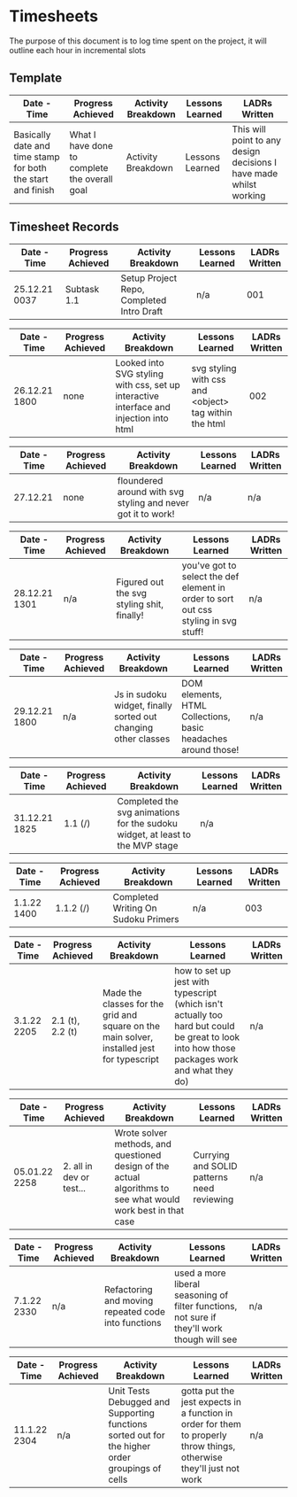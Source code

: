 # Timesheets

The purpose of this document is to log time spent on the project, it will outline each hour in incremental slots

## Template

| Date - Time                                                 | Progress Achieved                             | Activity Breakdown | Lessons Learned | LADRs Written                                                      |
| ----------------------------------------------------------- | --------------------------------------------- | ------------------ | --------------- | ------------------------------------------------------------------ |
| Basically date and time stamp for both the start and finish | What I have done to complete the overall goal | Activity Breakdown | Lessons Learned | This will point to any design decisions I have made whilst working |

## Timesheet Records

| Date - Time   | Progress Achieved | Activity Breakdown                        | Lessons Learned | LADRs Written |
| ------------- | ----------------- | ----------------------------------------- | --------------- | ------------- |
| 25.12.21 0037 | Subtask 1.1       | Setup Project Repo, Completed Intro Draft | n/a             | 001           |

| Date - Time   | Progress Achieved | Activity Breakdown                                                                     | Lessons Learned                                         | LADRs Written |
| ------------- | ----------------- | -------------------------------------------------------------------------------------- | ------------------------------------------------------- | ------------- |
| 26.12.21 1800 | none              | Looked into SVG styling with css, set up interactive interface and injection into html | svg styling with css and \<object\> tag within the html | 002           |

| Date - Time | Progress Achieved | Activity Breakdown                                           | Lessons Learned | LADRs Written |
| ----------- | ----------------- | ------------------------------------------------------------ | --------------- | ------------- |
| 27.12.21    | none              | floundered around with svg styling and never got it to work! | n/a             | n/a           |

| Date - Time   | Progress Achieved | Activity Breakdown                         | Lessons Learned                                                                     | LADRs Written |
| ------------- | ----------------- | ------------------------------------------ | ----------------------------------------------------------------------------------- | ------------- |
| 28.12.21 1301 | n/a               | Figured out the svg styling shit, finally! | you've got to select the def element in order to sort out css styling in svg stuff! | n/a           |

| Date - Time   | Progress Achieved | Activity Breakdown                                             | Lessons Learned                                               | LADRs Written |
| ------------- | ----------------- | -------------------------------------------------------------- | ------------------------------------------------------------- | ------------- |
| 29.12.21 1800 | n/a               | Js in sudoku widget, finally sorted out changing other classes | DOM elements, HTML Collections, basic headaches around those! | n/a           |

| Date - Time   | Progress Achieved | Activity Breakdown                                                            | Lessons Learned | LADRs Written |
| ------------- | ----------------- | ----------------------------------------------------------------------------- | --------------- | ------------- |
| 31.12.21 1825 | 1.1 (/)           | Completed the svg animations for the sudoku widget, at least to the MVP stage | n/a             |

| Date - Time | Progress Achieved | Activity Breakdown                  | Lessons Learned | LADRs Written |
| ----------- | ----------------- | ----------------------------------- | --------------- | ------------- |
| 1.1.22 1400 | 1.1.2 (/)         | Completed Writing On Sudoku Primers | n/a             | 003           |

| Date - Time | Progress Achieved | Activity Breakdown                                                                         | Lessons Learned                                                                                                                             | LADRs Written |
| ----------- | ----------------- | ------------------------------------------------------------------------------------------ | ------------------------------------------------------------------------------------------------------------------------------------------- | ------------- |
| 3.1.22 2205 | 2.1 (t), 2.2 (t)  | Made the classes for the grid and square on the main solver, installed jest for typescript | how to set up jest with typescript (which isn't actually too hard but could be great to look into how those packages work and what they do) | n/a           |

| Date - Time   | Progress Achieved        | Activity Breakdown                                                                                            | Lessons Learned                            | LADRs Written |
| ------------- | ------------------------ | ------------------------------------------------------------------------------------------------------------- | ------------------------------------------ | ------------- |
| 05.01.22 2258 | 2. all in dev or test... | Wrote solver methods, and questioned design of the actual algorithms to see what would work best in that case | Currying and SOLID patterns need reviewing | n/a           |

| Date - Time | Progress Achieved | Activity Breakdown                                  | Lessons Learned                                                                             | LADRs Written |
| ----------- | ----------------- | --------------------------------------------------- | ------------------------------------------------------------------------------------------- | ------------- |
| 7.1.22 2330 | n/a               | Refactoring and moving repeated code into functions | used a more liberal seasoning of filter functions, not sure if they'll work though will see | n/a           |


| Date - Time | Progress Achieved | Activity Breakdown | Lessons Learned | LADRs Written |
| --- | --- | --- | --- | --- |
| 11.1.22 2304 | n/a | Unit Tests Debugged and Supporting functions sorted out for the higher order groupings of cells | gotta put the jest expects in a function in order for them to properly throw things, otherwise they'll just not work | n/a |

